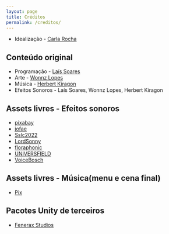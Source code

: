 ```yaml
---
layout: page
title: Créditos
permalink: /creditos/
---
```

* Idealização - [Carla Rocha](https://github.com/RochaCarla)
  
## Conteúdo original
* Programação - [Laís Soares](https://github.com/Laisczt/)
* Arte - [Wonnz Lopes](https://github.com/WonnzDA/)
* Música - [Herbert Kiragon](https://www.instagram.com/kiragon_obardo/)
* Efeitos Sonoros - Laís Soares, Wonnz Lopes, Herbert Kiragon

## Assets livres - Efeitos sonoros
- [pixabay](https://pixabay.com/) 
- [jofae](https://pixabay.com/users/2612324/) 
- [Sslc2022](https://pixabay.com/users/sslc2022-31978155/)
- [LordSonny](https://pixabay.com/users/lordsonny-38439655/) 
- [floraphonic](https://pixabay.com/users/floraphonic-38928062/)
- [UNIVERSFIELD](https://pixabay.com/users/28281460/)
- [VoiceBosch](https://pixabay.com/users/voicebosch-30143949/)
## Assets livres - Música(menu e cena final)
- [Pix](https://www.youtube.com/@Pixverses)

## Pacotes Unity de terceiros
- [Fenerax Studios](https://assetstore.unity.com/packages/tools/input-management/joystick-pack-107631)
